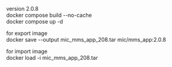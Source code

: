 version 2.0.8\
docker compose build --no-cache\
docker compose up -d

for export image\
docker save --output mic_mms_app_208.tar mic/mms_app:2.0.8

for import image\
docker load -i mic_mms_app_208.tar